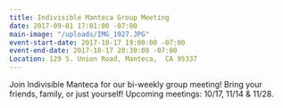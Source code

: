 ```yaml
---
title: Indivisible Manteca Group Meeting
date: 2017-09-01 17:01:00 -07:00
main-image: "/uploads/IMG_1927.JPG"
event-start-date: 2017-10-17 19:00:00 -07:00
event-end-date: 2017-10-17 20:30:00 -07:00
Location: 129 S. Union Road, Manteca,  CA 95337
---
```


Join Indivisible Manteca for our bi-weekly group meeting! Bring your friends, family, or just yourself!  Upcoming meetings: 10/17, 11/14 & 11/28.